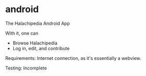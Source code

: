 # android
The Halachipedia Android App

With it, one can
- Browse Halachipedia
- Log in, edit, and contribute

Requirements: Internet connection, as it's essentially a webview.

Testing: Incomplete
